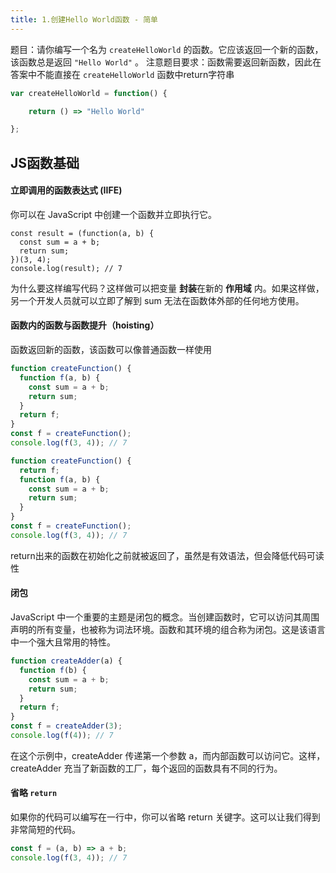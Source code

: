 ```yaml
---
title: 1.创建Hello World函数 - 简单
---
```

题目：请你编写一个名为 `createHelloWorld` 的函数。它应该返回一个新的函数，该函数总是返回 `"Hello World"` 。
注意题目要求：函数需要返回新函数，因此在答案中不能直接在 `createHelloWorld` 函数中return字符串

```js
var createHelloWorld = function() {

    return () => "Hello World"

};
```


## JS函数基础

#### 立即调用的函数表达式 (IIFE)
你可以在 JavaScript 中创建一个函数并立即执行它。

```
const result = (function(a, b) {
  const sum = a + b;
  return sum;
})(3, 4);
console.log(result); // 7
```
为什么要这样编写代码？这样做可以把变量 **封装**在新的 **作用域** 内。如果这样做，另一个开发人员就可以立即了解到 sum 无法在函数体外部的任何地方使用。


#### 函数内的函数与函数提升（hoisting）

函数返回新的函数，该函数可以像普通函数一样使用

```js
function createFunction() {
  function f(a, b) {
    const sum = a + b;
    return sum;
  }
  return f;
}
const f = createFunction();
console.log(f(3, 4)); // 7
```

```js
function createFunction() {
  return f;
  function f(a, b) {
    const sum = a + b;
    return sum;
  }
}
const f = createFunction();
console.log(f(3, 4)); // 7
```

return出来的函数在初始化之前就被返回了，虽然是有效语法，但会降低代码可读性

#### 闭包

JavaScript 中一个重要的主题是闭包的概念。当创建函数时，它可以访问其周围声明的所有变量，也被称为词法环境。函数和其环境的组合称为闭包。这是该语言中一个强大且常用的特性。

```js
function createAdder(a) {
  function f(b) {
    const sum = a + b;
    return sum;
  }
  return f;
}
const f = createAdder(3);
console.log(f(4)); // 7
```
在这个示例中，createAdder 传递第一个参数 a，而内部函数可以访问它。这样，createAdder 充当了新函数的工厂，每个返回的函数具有不同的行为。

#### 省略 `return`
如果你的代码可以编写在一行中，你可以省略 return 关键字。这可以让我们得到非常简短的代码。

```js
const f = (a, b) => a + b;
console.log(f(3, 4)); // 7
```

